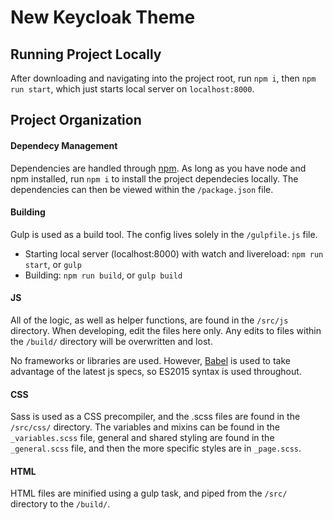 # New Keycloak Theme

## Running Project Locally
After downloading and navigating into the project root, run `npm i`, then `npm run start`, which just starts local server on `localhost:8000`.


## Project Organization
#### Dependecy Management
Dependencies are handled through [npm](https://www.npmjs.com/). As long as you have node and npm installed, run `npm i` to install the project dependecies locally.  The dependencies can then be viewed within the `/package.json` file.


#### Building
Gulp is used as a build tool.  The config lives solely in the `/gulpfile.js` file.
- Starting local server (localhost:8000) with watch and livereload: `npm run start`, or `gulp`
- Building: `npm run build`, or `gulp build`


#### JS
All of the logic, as well as helper functions, are found in the `/src/js` directory.  When developing, edit the files here only.  Any edits to files within the `/build/` directory will be overwritten and lost.

No frameworks or libraries are used. However, [Babel](https://babeljs.io/) is used to take advantage of the latest js specs, so ES2015 syntax is used throughout.


#### CSS
Sass is used as a CSS precompiler, and the .scss files are found in the `/src/css/` directory.  The variables and mixins can be found in the `_variables.scss` file, general and shared styling are found in the `_general.scss` file, and then the more specific styles are in `_page.scss`.


#### HTML
HTML files are minified using a gulp task, and piped from the `/src/` directory to the `/build/`.
